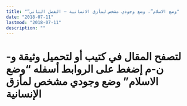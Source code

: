 ```yaml
---
title: "“وضع الاسلام”، وضع وجودي مشخص لمأزق الانسانية – الفصل الثاني"
date: "2018-07-11"
lastmod: "2018-07-11"
description: ""
---
```

# **لتصفح المقال في كتيب أو لتحميل وثيقة و-ن-م إضغط على الروابط أسفله** **“وضع الاسلام” وضع وجودي مشخص لمأزق الإنسانية**

###